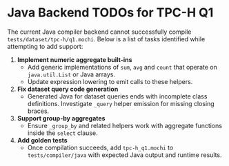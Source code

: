 # Java Backend TODOs for TPC-H Q1

The current Java compiler backend cannot successfully compile `tests/dataset/tpc-h/q1.mochi`.
Below is a list of tasks identified while attempting to add support:

1. **Implement numeric aggregate built-ins**
   - Add generic implementations of `sum`, `avg` and `count` that operate on
     `java.util.List` or Java arrays.
   - Update expression lowering to emit calls to these helpers.
2. **Fix dataset query code generation**
   - Generated Java for dataset queries ends with incomplete class definitions.
     Investigate `_query` helper emission for missing closing braces.
3. **Support group-by aggregates**
   - Ensure `_group_by` and related helpers work with aggregate functions inside
     the `select` clause.
4. **Add golden tests**
   - Once compilation succeeds, add `tpc-h_q1.mochi` to `tests/compiler/java` with
     expected Java output and runtime results.

